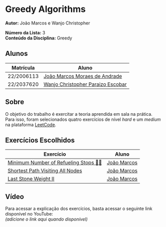 # Greedy Algorithms

**Autor:** João Marcos e Wanjo Christopher  

**Número da Lista:** 3  
**Conteúdo da Disciplina:** Greedy  

## Alunos

| Matrícula   | Aluno                                                              |
|-------------|--------------------------------------------------------------------|
| 22/2006113 | [João Marcos Moraes de Andrade](https://github.com/JJOAOMARCOSS)                     |
| 22/2037620 | [Wanjo Christopher Paraizo Escobar](https://github.com/wChrstphr)                  |

## Sobre

O objetivo do trabalho é exercitar a teoria aprendida em sala na prática.  
Para isso, foram selecionados quatro exercícios de nível *hard* e um *medium*  
na plataforma [LeetCode](https://leetcode.com).  

## Exercícios Escolhidos

| Exercício                                                                                                                                           | Aluno                                   |
|-----------------------------------------------------------------------------------------------------------------------------------------------------|----------------------------------------|
| [Minimum Number of Refueling Stops 🚛⛽](https://leetcode.com/problems/minimum-number-of-refueling-stops/)                                            | [João Marcos](https://github.com/JJOAOMARCOSS)    |
| [Shortest Path Visiting All Nodes](https://leetcode.com/problems/shortest-path-visiting-all-nodes/)                                                  | [João Marcos](https://github.com/JJOAOMARCOSS)    |
| [Last Stone Weight II](https://leetcode.com/problems/last-stone-weight-ii/)                                                                         | [João Marcos](https://github.com/JJOAOMARCOSS)    |

## Vídeo

Para acessar a explicação dos exercícios, basta acessar o seguinte link disponível no YouTube:  
_(adicione o link aqui quando disponível)_
